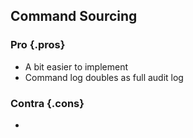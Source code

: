 ## Command Sourcing

### Pro {.pros}

- A bit easier to implement
- Command log doubles as full audit log

### Contra {.cons}

- 
